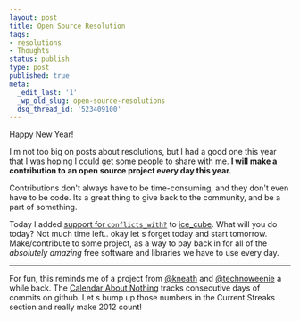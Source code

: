 ```yaml
---
layout: post
title: Open Source Resolution
tags:
- resolutions
- Thoughts
status: publish
type: post
published: true
meta:
  _edit_last: '1'
  _wp_old_slug: open-source-resolutions
  dsq_thread_id: '523409100'
---
```

Happy New Year!

I m not too big on posts about resolutions, but I had a good one this year that I was hoping I could get some people to share with me. <strong>I will make a contribution to an open source project every day this year.</strong>

Contributions don't always have to be time-consuming, and they don't even have to be code. Its a great thing to give back to the community, and be a part of something.

Today I added <a
href="https://github.com/seejohnrun/ice_cube/commit/88bb48ae7efde0e2e0304f33465c0fde792bb0d4">support
for `conflicts_with?`</a> to <a href="https://github.com/seejohnrun/ice_cube">ice_cube</a>. What will you do today? Not much time left.. okay let s forget today and start tomorrow. Make/contribute to some project, as a way to pay back in for all of the <em>absolutely amazing</em> free software and libraries we have to use every day.

<hr />

For fun, this reminds me of a project from <a href="http://warpspire.com/">@kneath</a> and <a href="http://techno-weenie.net/">@technoweenie</a> a while back. The <a href="http://calendaraboutnothing.com/">Calendar About Nothing</a> tracks consecutive days of commits on github. Let s bump up those numbers in the  Current Streaks  section and really make 2012 count!
